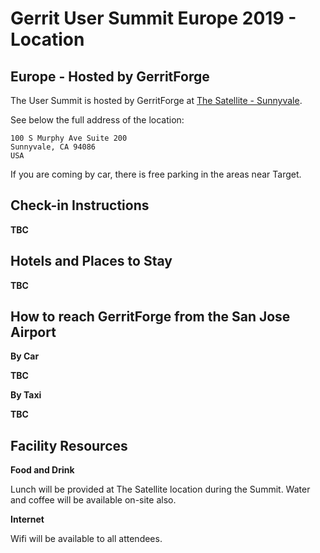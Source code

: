 # Gerrit User Summit Europe 2019 - Location

## Europe - Hosted by GerritForge

The User Summit is hosted by GerritForge at [The Satellite - Sunnyvale](https://goo.gl/maps/no8vCBpqi61pv2jx5).

See below the full address of the location:

```
100 S Murphy Ave Suite 200
Sunnyvale, CA 94086
USA
```

If you are coming by car, there is free parking in the areas near Target.

## Check-in Instructions

**TBC**

## Hotels and Places to Stay

**TBC**

## How to reach GerritForge from the San Jose Airport

__By Car__

**TBC**

__By Taxi__

**TBC**

## Facility Resources

__Food and Drink__

Lunch will be provided at The Satellite location during the Summit.
Water and coffee will be available on-site also.

__Internet__

Wifi will be available to all attendees.
